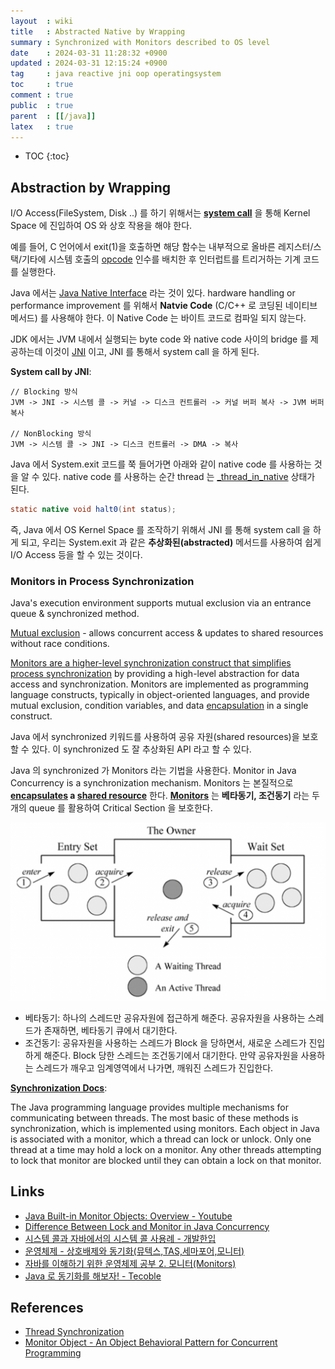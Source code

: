 ```yaml
---
layout  : wiki
title   : Abstracted Native by Wrapping
summary : Synchronized with Monitors described to OS level
date    : 2024-03-31 11:28:32 +0900
updated : 2024-03-31 12:15:24 +0900
tag     : java reactive jni oop operatingsystem
toc     : true
comment : true
public  : true
parent  : [[/java]]
latex   : true
---
```

* TOC
{:toc}

## Abstraction by Wrapping

I/O Access(FileSystem, Disk ..) 를 하기 위해서는 __[system call](https://baekjungho.github.io/wiki/operatingsystem/os-system-call/)__ 을 통해 Kernel Space 에 진입하여 OS 와 상호 작용을 해야 한다.

예를 들어, C 언어에서 exit(1)을 호출하면 해당 함수는 내부적으로 올바른 레지스터/스택/기타에 시스템 호출의 [opcode](https://en.wikipedia.org/wiki/Opcode) 인수를 배치한 후 인터럽트를 트리거하는 기계 코드를 실행한다.

Java 에서는 [Java Native Interface](https://www.baeldung.com/jni) 라는 것이 있다. hardware handling or performance improvement 를 위해서 __Natvie Code__ (C/C++ 로 코딩된 네이티브 메서드) 를 사용해야 한다. 이 Native Code 는 바이트 코드로 컴파일 되지 않는다.

JDK 에서는 JVM 내에서 실행되는 byte code 와 native code 사이의 bridge 를 제공하는데 이것이 [JNI](https://docs.oracle.com/en/java/javase/21/docs/specs/jni/functions.html) 이고, JNI 를 통해서 system call 을 하게 된다.

__System call by JNI__:

```
// Blocking 방식
JVM -> JNI -> 시스템 콜 -> 커널 -> 디스크 컨트롤러 -> 커널 버퍼 복사 -> JVM 버퍼 복사

// NonBlocking 방식
JVM -> 시스템 콜 -> JNI -> 디스크 컨트롤러 -> DMA -> 복사
```

Java 에서 System.exit 코드를 쭉 들어가면 아래와 같이 native code 를 사용하는 것을 알 수 있다. native code 를 사용하는 순간 thread 는 [_thread_in_native](https://hg.openjdk.org/jdk8u/jdk8u/hotspot/file/312e113bc3ed/src/share/vm/utilities/globalDefinitions.hpp#l852) 상태가 된다.

```java
static native void halt0(int status);
```

즉, Java 에서 OS Kernel Space 를 조작하기 위해서 JNI 를 통해 system call 을 하게 되고, 우리는 System.exit 과 같은 __추상화된(abstracted)__ 메서드를 사용하여 쉽게 I/O Access 등을 할 수 있는 것이다.

### Monitors in Process Synchronization

Java's execution environment supports mutual exclusion via an entrance queue & synchronized method.

[Mutual exclusion](https://en.wikipedia.org/wiki/Mutual_exclusion) - allows concurrent access & updates to shared resources without race conditions.

[Monitors are a higher-level synchronization construct that simplifies process synchronization](https://www.geeksforgeeks.org/monitors-in-process-synchronization/) by providing a high-level abstraction for data access and synchronization. Monitors are implemented as programming language constructs, typically in object-oriented languages, and provide mutual exclusion, condition variables, and data [encapsulation](https://baekjungho.github.io/wiki/oop/oop-encapsulation/) in a single construct.

Java 에서 synchronized 키워드를 사용하여 공유 자원(shared resources)을 보호 할 수 있다. 이 synchronized 도 잘 추상화된 API 라고 할 수 있다.

Java 의 synchronized 가 Monitors 라는 기법을 사용한다. Monitor in Java Concurrency is a synchronization mechanism. Monitors 는 본질적으로 __[encapsulates](https://baekjungho.github.io/wiki/oop/oop-encapsulation/) a [shared resource](https://baekjungho.github.io/wiki/spring/spring-concurrency/)__ 한다.
__[Monitors](https://docs.oracle.com/javase/7/docs/api/javax/management/monitor/Monitor.html)__ 는 __베타동기, 조건동기__ 라는 두개의 queue 를 활용하여 Critical Section 을 보호한다.

![](/resource/wiki/java-abstraction-by-wrapping/monitor.png)

- 베타동기: 하나의 스레드만 공유자원에 접근하게 해준다. 공유자원을 사용하는 스레드가 존재하면, 베타동기 큐에서 대기한다.
- 조건동기: 공유자원을 사용하는 스레드가 Block 을 당하면서, 새로운 스레드가 진입하게 해준다. Block 당한 스레드는 조건동기에서 대기한다. 만약 공유자원을 사용하는 스레드가 깨우고 임계영역에서 나가면, 깨워진 스레드가 진입한다.

__[Synchronization Docs](https://docs.oracle.com/javase/specs/jls/se17/html/jls-17.html#jls-17.1)__:

The Java programming language provides multiple mechanisms for communicating between threads. The most basic of these methods is synchronization, which is implemented using monitors. Each object in Java is associated with a monitor, which a thread can lock or unlock. Only one thread at a time may hold a lock on a monitor. Any other threads attempting to lock that monitor are blocked until they can obtain a lock on that monitor.

## Links

- [Java Built-in Monitor Objects: Overview - Youtube](https://www.youtube.com/watch?v=NJ_ga8RlCr4)
- [Difference Between Lock and Monitor in Java Concurrency](https://www.geeksforgeeks.org/difference-between-lock-and-monitor-in-java-concurrency/)
- [시스템 콜과 자바에서의 시스템 콜 사용례 - 개발한입](https://brewagebear.github.io/java-syscall-and-io/)
- [운영체제 - 상호배제와 동기화(뮤텍스,TAS,세마포어,모니터)](https://coding-start.tistory.com/201)
- [자바를 이해하기 위한 운영체제 공부 2. 모니터(Monitors)](https://m.blog.naver.com/gngh0101/221174237333)
- [Java 로 동기화를 해보자! - Tecoble](https://tecoble.techcourse.co.kr/post/2021-10-23-java-synchronize/)

## References

- [Thread Synchronization](https://www.artima.com/insidejvm/ed2/threadsynch.html)
- [Monitor Object - An Object Behavioral Pattern for Concurrent Programming](https://www.dre.vanderbilt.edu/~schmidt/PDF/monitor.pdf)